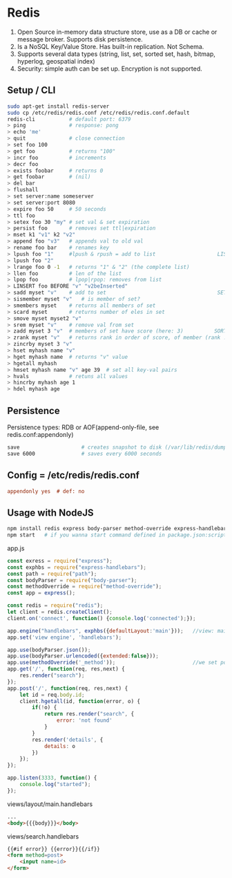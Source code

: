 # Redis
1. Open Source in-memory data structure store, use as a DB or cache or message broker. Supports disk persistence.
2. Is a NoSQL Key/Value Store. Has built-in replication. Not Schema.
3. Supports several data types (string, list, set, sorted set, hash, bitmap, hyperlog, geospatial index)
4. Security: simple auth can be set up. Encryption is not supported.

## Setup / CLI
```sh
sudo apt-get install redis-server
sudo cp /etc/redis/redis.conf /etc/redis/redis.conf.default
redis-cli           # default port: 6379
> ping              # response: pong
> echo 'me'
> quit              # close connection
> set foo 100
> get foo           # returns "100"
> incr foo          # increments
> decr foo
> exists foobar     # returns 0
> get foobar        # (nil)
> del bar
> flushall
> set server:name someserver
> set server:port 8080
> expire foo 50     # 50 seconds
> ttl foo
> setex foo 30 "my" # set val & set expiration
> persist foo       # removes set ttl|expiration
> mset k1 "v1" k2 "v2"
> append foo "v3"   # appends val to old val
> rename foo bar    # renames key
> lpush foo "1"     #lpush & rpush = add to list                    LIST
> lpush foo "2"
> lrange foo 0 -1   # returns "1" & "2" (the complete list)
> llen foo          # len of the list
> lpop foo          # lpop|rpop: removes from list
> LINSERT foo BEFORE "v" "v2beInserted"
> sadd myset "v"    # add to set                                    SET
> sismember myset "v"   # is member of set?
> smembers myset    # returns all members of set
> scard myset       # returns number of eles in set
> smove myset myset2 "v"
> srem myset "v"    # remove val from set
> zadd myset 3 "v"  # members of set have score (here: 3)          SORTED-SET
> zrank myset "v"   # returns rank in order of score, of member (rank != score)
> zincrby myset 3 "v"
> hset myhash name "v"
> hget myhash name  # returns "v" value
> hgetall myhash
> hmset myhash name "v" age 39  # set all key-val pairs
> hvals             # retuns all values
> hincrby myhash age 1
> hdel myhash age
```
## Persistence
Persistence types: RDB or AOF(append-only-file, see redis.conf:appendonly)
```sh
save                    # creates snapshot to disk (/var/lib/redis/dump.rdb)
save 6000               # saves every 6000 seconds
```
## Config = /etc/redis/redis.conf
```ini
appendonly yes  # def: no
```

## Usage with NodeJS
```sh
npm install redis express body-parser method-override express-handlebars --save
npm start   # if you wanna start command defined in package.json:scripts:start: "node app"
```
app.js
```js
const exress = require("express");
const exphbs = require("express-handlebars");
const path = require("path");
const bodyParser = require("body-parser");
const methodOverride = require("method-override");
const app = express();

const redis = require("redis");
let client = redis.createClient();
client.on('connect', function() {console.log('connected');});

app.engine("handlebars", exphbs({defaultLayout:'main'}));   //view: main.handbars
app.set('view engine', 'handlebars');

app.use(bodyParser.json());
app.use(bodyParser.urlencoded({extended:false}));
app.use(methodOverride('_method'));                         //we set post param name
app.get('/', function(req, res,next) {
    res.render("search");
});
app.post('/', function(req, res,next) {
    let id = req.body.id;
    client.hgetall(id, function(error, o) {
        if(!o) {
            return res.render("search", {
                error: 'not found'
            }
        }
        res.render('details', {
            details: o
        })
    });
});

app.listen(3333, function() {
    console.log("started");
});
```
views/layout/main.handlebars
```html
...
<body>{{{body}}}</body>
```
views/search.handlebars
```html
{{#if error}} {{error}}{{/if}}
<form method=post>
    <input name=id>
</form>
```
